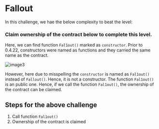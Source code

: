 
# Fallout

In this challenge, we hae the below complexity to beat the level:

### Claim ownership of the contract below to complete this level.

Here, we can find function `Fal1out()` marked as `constructor`. Prior to 0.4.22, constructors were named as functions and they carried the same name as the contract.

![image3](https://github.com/nupur06p/Ethernaut-Challenge/assets/65718259/84878c2c-8876-4e78-8be1-9fa701a6e37c)

However, here due to misspelling the `constructor` is named as `Fal1out()` instead of `Fallout()`. Hence, it is not a constructor. The function `Fal1out()` is an public one. Hence, if we call the function `Fal1out()`, the ownership of the contract can be claimed.

## Steps for the above challenge
1. Call function `Fal1out()`
2. Ownership of the contract is claimed

